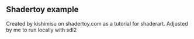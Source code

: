 ## Shadertoy example
Created by kishimisu on shadertoy.com as a tutorial for shaderart.
Adjusted by me to run locally with sdl2


